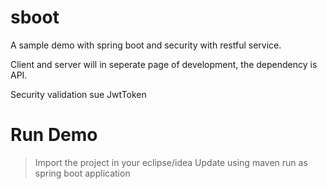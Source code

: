 # sboot
A sample demo with spring boot and security with restful service.

Client and server will in seperate page of development, the dependency is API.

Security validation sue JwtToken

# Run Demo
> Import the project in your eclipse/idea
> Update using maven
> run as spring boot application
